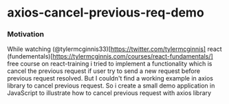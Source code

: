 # axios-cancel-previous-req-demo

### Motivation

While watching (@tylermcginnis33)[https://twitter.com/tylermcginnis] react (fundementals)[https://tylermcginnis.com/courses/react-fundamentals/] free course on react-training i tried to implement a 
functionality which is cancel the previous request if user try to send a new request before previous request resolved. 
But I couldn't find a working example in axios library to cancel previous request. So i create a small demo application in JavaScript to illustrate how to cancel previous request with axios library
